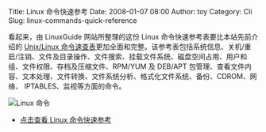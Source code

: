 Title: Linux 命令快速参考
Date: 2008-01-07 08:00
Author: toy
Category: Cli
Slug: linux-commands-quick-reference

看起来，由 LinuxGuide 网站所整理的这份 Linux
命令快速参考表要比本站先前介绍的 [Unix/Linux
命令速查表](http://linuxtoy.org/archives/unix-linux-command-cheat-sheet.html)更加全面和完整。该参考表包括系统信息、关机/重启/注销、文件及目录操作、文件搜索、挂载文件系统、磁盘空间占用、用户和组、文件权限、存档及压缩文件、RPM/YUM
及 DEB/APT
包管理、查看文件内容、文本处理、文件转换、文件系统分析、格式化文件系统、备份、CDROM、网络、
IPTABLES、监视等方面的命令。

![Linux 命令](http://i.linuxtoy.org/i/2008/01/linux-cmd.png)

- [点击查看 Linux
命令快速参考](http://www.linuxguide.it/linux_commands_line_en.htm)

